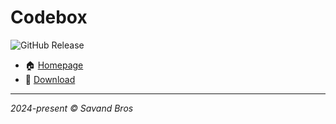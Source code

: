 # Codebox

![GitHub Release](https://img.shields.io/github/v/release/AmirSavand/codebox)

- 🏠 [Homepage](https://savandbros.com/codebox/)
- 💾 [Download](https://github.com/AmirSavand/codebox/releases/latest)

---

*2024-present &copy; Savand Bros*

